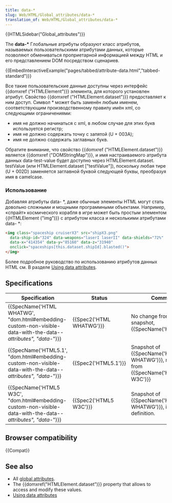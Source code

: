 ```yaml
---
title: data-*
slug: Web/HTML/Global_attributes/data-*
translation_of: Web/HTML/Global_attributes/data-*
---
```


{{HTMLSidebar("Global_attributes")}}

The **data-\*** Глобальные атрибуты образуют класс атрибутов, называемых пользовательскими атрибутами данных, которые позволяют обмениваться проприетарной информацией между HTML и его представлением DOM посредством сценариев.

{{EmbedInteractiveExample("pages/tabbed/attribute-data.html","tabbed-standard")}}

Все такие пользовательские данные доступны через интерфейс {{domxref ("HTMLElement")}} элемента, для которого установлен атрибут. Свойство {{domxref ("HTMLElement.dataset")}} предоставляет к ним доступ.
Символ \* может быть заменён любым именем, соответствующим производственному правилу имён xml, со следующими ограничениями:

- имя не должно начинаться с xml, в любом случае для этих букв используется регистр;
- имя не должно содержать точку с запятой (U + 003A);
- имя не должно содержать заглавных букв.

Обратите внимание, что свойство {{domxref ("HTMLElement.dataset")}} является {{domxref ("DOMStringMap")}}, и имя настраиваемого атрибута данных data-test-value будет доступно через HTMLElement.dataset. testValue (или HTMLElement.dataset \["testValue"]), поскольку любая тире (U + 002D) заменяется заглавной буквой следующей буквы, преобразуя имя в camelcase.

### Использование

Добавляя атрибуты data- \*, даже обычные элементы HTML могут стать довольно сложными и мощными программными объектами. Например, «спрайт» космического корабля в игре может быть простым элементом {{HTMLElement ("img")}} с атрибутом класса и несколькими атрибутами data- \*:

```html
<img class="spaceship cruiserX3" src="shipX3.png"
  data-ship-id="324" data-weapons="laserI laserII" data-shields="72%"
  data-x="414354" data-y="85160" data-z="31940"
  onclick="spaceships[this.dataset.shipId].blasted()">
</img>
```

Более подробное руководство по использованию атрибутов данных HTML см. В разделе [Using data attributes](/ru/docs/Learn/HTML/Howto/Use_data_attributes).

## Specifications

| Specification                                                                                                                                        | Status                           | Comment                                                                                           |
| ---------------------------------------------------------------------------------------------------------------------------------------------------- | -------------------------------- | ------------------------------------------------------------------------------------------------- |
| {{SpecName('HTML WHATWG', "dom.html#embedding-custom-non-visible-data-with-the-data-*-attributes", "data-*")}} | {{Spec2('HTML WHATWG')}} | No change from latest snapshot, {{SpecName('HTML5.1')}}                                  |
| {{SpecName('HTML5.1', "dom.html#embedding-custom-non-visible-data-with-the-data-*-attributes", "data-*")}}         | {{Spec2('HTML5.1')}}     | Snapshot of {{SpecName('HTML WHATWG')}}, no change from {{SpecName('HTML5 W3C')}} |
| {{SpecName('HTML5 W3C', "dom.html#embedding-custom-non-visible-data-with-the-data-*-attributes", "data-*")}}     | {{Spec2('HTML5 W3C')}}     | Snapshot of {{SpecName('HTML WHATWG')}}, initial definition.                             |

## Browser compatibility

{{Compat}}

## See also

- All [global attributes](/ru/docs/Web/HTML/Global_attributes).
- The {{domxref("HTMLElement.dataset")}} property that allows to access and modify these values.
- [Using data attributes](/ru/docs/Learn/HTML/Howto/Use_data_attributes)
